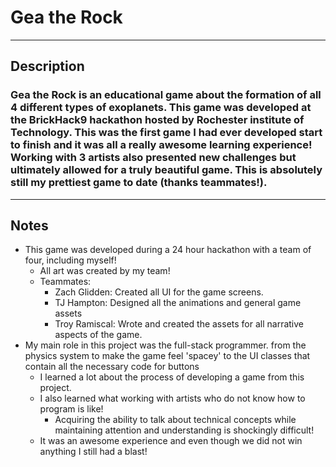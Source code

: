 # Gea the Rock
---
## Description 

### Gea the Rock is an educational game about the formation of all 4 different types of exoplanets.  This game was developed at the BrickHack9 hackathon hosted by Rochester institute of Technology.  This was the first game I had ever developed start to finish and it was all a really awesome learning experience!  Working with 3 artists also presented new challenges but ultimately allowed for a truly beautiful game.  This is absolutely still my prettiest game to date (thanks teammates!).
---
## Notes
- This game was developed during a 24 hour hackathon with a team of four, including myself!
  - All art was created by my team!
  - Teammates:
    - Zach Glidden: Created all UI for the game screens.
    - TJ Hampton: Designed all the animations and general game assets
    - Troy Ramiscal: Wrote and created the assets for all narrative aspects of the game.
- My main role in this project was the full-stack programmer.  from the physics system to make the game feel 'spacey' to the UI classes that contain all the necessary code for buttons
  - I learned a lot about the process of developing a game from this project.
  - I also learned what working with artists who do not know how to program is like!
    - Acquiring the ability to talk about technical concepts while maintaining attention and understanding is shockingly difficult!
  - It was an awesome experience and even though we did not win anything I still had a blast!
